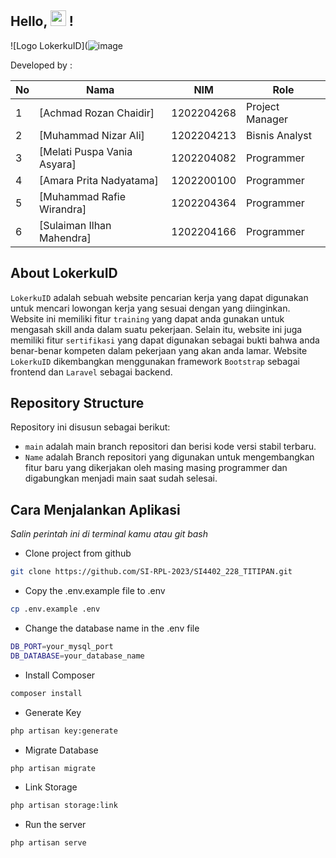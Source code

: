 ## Hello, <img src="https://media.giphy.com/media/hvRJCLFzcasrR4ia7z/giphy.gif" width=25> !
![Logo LokerkuID](![image](https://user-images.githubusercontent.com/114797825/229726270-42a75ce8-e77c-4613-a9af-75371775c336.png)

Developed by : <br>

| No  | Nama                               | NIM        | Role            |
| --- | ---------------------------------- | ---------- | --------------- |
| 1   | [Achmad Rozan Chaidir]             | 1202204268 | Project Manager |
| 2   | [Muhammad Nizar Ali]               | 1202204213 | Bisnis Analyst  |
| 3   | [Melati Puspa Vania Asyara]        | 1202204082 | Programmer      |
| 4   | [Amara Prita Nadyatama]            | 1202200100 | Programmer      |
| 5   | [Muhammad Rafie Wirandra]          | 1202204364 | Programmer      |
| 6   | [Sulaiman Ilhan Mahendra]          | 1202204166 | Programmer      |


## About LokerkuID
`LokerkuID` adalah sebuah website pencarian kerja yang dapat digunakan untuk mencari lowongan kerja yang sesuai dengan yang diinginkan. Website ini memiliki fitur `training` yang dapat anda gunakan untuk mengasah skill anda dalam suatu pekerjaan. Selain itu, website ini juga memiliki fitur `sertifikasi` yang dapat digunakan sebagai bukti bahwa anda benar-benar kompeten dalam pekerjaan yang akan anda lamar.
Website `LokerkuID` dikembangkan menggunakan framework `Bootstrap` sebagai frontend dan `Laravel` sebagai backend.


## Repository Structure

Repository ini disusun sebagai berikut:

-   `main` adalah main branch repositori dan berisi kode versi stabil terbaru.
-   `Name` adalah Branch repositori yang digunakan untuk mengembangkan fitur baru yang dikerjakan oleh masing masing programmer dan digabungkan menjadi main saat sudah selesai.

## Cara Menjalankan Aplikasi
*Salin perintah ini di terminal kamu atau git bash*

- Clone project from github

```bash
git clone https://github.com/SI-RPL-2023/SI4402_228_TITIPAN.git 
```

- Copy the .env.example file to .env

```bash
cp .env.example .env
```

- Change the database name in the .env file

```bash
DB_PORT=your_mysql_port
DB_DATABASE=your_database_name
```

- Install Composer

```bash
composer install
```

- Generate Key

```bash
php artisan key:generate
```

- Migrate Database

```bash
php artisan migrate
```

- Link Storage

```bash
php artisan storage:link
```

- Run the server

```bash
php artisan serve
```
